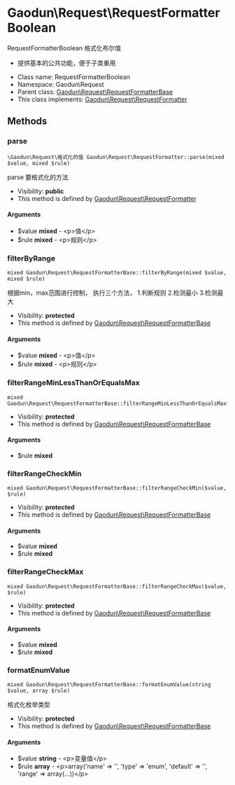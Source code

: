 Gaodun\Request\RequestFormatterBoolean
===============

RequestFormatterBoolean 格式化布尔值

- 提供基本的公共功能，便于子类重用


* Class name: RequestFormatterBoolean
* Namespace: Gaodun\Request
* Parent class: [Gaodun\Request\RequestFormatterBase](Gaodun-Request-RequestFormatterBase.md)
* This class implements: [Gaodun\Request\RequestFormatter](Gaodun-Request-RequestFormatter.md)






Methods
-------


### parse

    \Gaodun\Request\格式化的值 Gaodun\Request\RequestFormatter::parse(mixed $value, mixed $rule)

parse 要格式化的方法



* Visibility: **public**
* This method is defined by [Gaodun\Request\RequestFormatter](Gaodun-Request-RequestFormatter.md)


#### Arguments
* $value **mixed** - &lt;p&gt;值&lt;/p&gt;
* $rule **mixed** - &lt;p&gt;规则&lt;/p&gt;



### filterByRange

    mixed Gaodun\Request\RequestFormatterBase::filterByRange(mixed $value, mixed $rule)

根据min，max范围进行控制，
执行三个方法，
1.判断规则
2.检测最小
3.检测最大



* Visibility: **protected**
* This method is defined by [Gaodun\Request\RequestFormatterBase](Gaodun-Request-RequestFormatterBase.md)


#### Arguments
* $value **mixed** - &lt;p&gt;值&lt;/p&gt;
* $rule **mixed** - &lt;p&gt;规则&lt;/p&gt;



### filterRangeMinLessThanOrEqualsMax

    mixed Gaodun\Request\RequestFormatterBase::filterRangeMinLessThanOrEqualsMax($rule)





* Visibility: **protected**
* This method is defined by [Gaodun\Request\RequestFormatterBase](Gaodun-Request-RequestFormatterBase.md)


#### Arguments
* $rule **mixed**



### filterRangeCheckMin

    mixed Gaodun\Request\RequestFormatterBase::filterRangeCheckMin($value, $rule)





* Visibility: **protected**
* This method is defined by [Gaodun\Request\RequestFormatterBase](Gaodun-Request-RequestFormatterBase.md)


#### Arguments
* $value **mixed**
* $rule **mixed**



### filterRangeCheckMax

    mixed Gaodun\Request\RequestFormatterBase::filterRangeCheckMax($value, $rule)





* Visibility: **protected**
* This method is defined by [Gaodun\Request\RequestFormatterBase](Gaodun-Request-RequestFormatterBase.md)


#### Arguments
* $value **mixed**
* $rule **mixed**



### formatEnumValue

    mixed Gaodun\Request\RequestFormatterBase::formatEnumValue(string $value, array $rule)

格式化枚举类型



* Visibility: **protected**
* This method is defined by [Gaodun\Request\RequestFormatterBase](Gaodun-Request-RequestFormatterBase.md)


#### Arguments
* $value **string** - &lt;p&gt;变量值&lt;/p&gt;
* $rule **array** - &lt;p&gt;array(&#039;name&#039; =&gt; &#039;&#039;, &#039;type&#039; =&gt; &#039;enum&#039;, &#039;default&#039; =&gt; &#039;&#039;, &#039;range&#039; =&gt; array(...))&lt;/p&gt;



